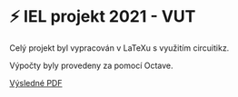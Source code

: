 # ⚡ IEL projekt 2021 - VUT

Celý projekt byl vypracován v LaTeXu s využitím circuitikz.

Výpočty byly provedeny za pomocí Octave.

[Výsledné PDF](xkucha28.pdf)
